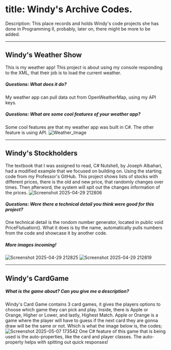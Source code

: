 # title: Windy's Archive Codes.
Description: This place records and holds Windy's code projects she has done in Programming II, probably, later on, there might be more to be added.

_____________________________________________________________________________________________________________________________________________________________
## Windy's Weather Show
This is my weather app! This project is about using my console responding to the XML, that their job is to load the current weather. 

##### Questions: What does it do?
My weather app can pull data out from OpenWeatherMap, using my API keys.
##### Questions: What are some cool features of your weather app?
Some cool features are that my weather app was built in C#. The other feature is using API.
![Weather_Image](https://github.com/user-attachments/assets/bbaf9a31-b463-437b-a364-a7a7dd993039)    
___________________________________________________________________________________________________________________________________________________________
## Windy's Stockholders
The textbook that I was assigned to read, C# Nutshell, by Joseph Albahari, had a modified example that we focused on building on. Using the starting code from my Professor's GitHub. This project shows lists of stocks with different prices, there is the old and new price, that randomly changes over times. Then afterword, the system will spit out the changes information of the prices.
![Screenshot 2025-04-29 212806](https://github.com/user-attachments/assets/8d4bf884-a5f0-4d1c-8605-bfb9c404abb0)
##### Questions: Were there a technical detail you think were good for this project?
One technical detail is the rondom number generator, located in public void PriceFlutuation(). What it does is by the name, automatically pulls numbers from the code and showcase it by another code.

##### More images incoming!
![Screenshot 2025-04-29 212825](https://github.com/user-attachments/assets/75c401cb-c2fd-464a-81a6-839440bd5d34)
![Screenshot 2025-04-29 212819](https://github.com/user-attachments/assets/5f92918c-ecb0-4c07-870c-99919ddb403b)



___________________________________________________________________________________________________________________________________________________________
## Windy's CardGame
##### What is the game about? Can you give me a description?
Windy's Card Game contains 3 card games, it gives the players options to choose which game they can pick and play. Inside, there is Apple or Orange, Higher or Lower, and lastly, Highest Match. Apple or Orange is a game where the player will have to guess if the next card they are gonna draw will be the same or not. Which is what the image below is, the codes;
![Screenshot 2025-05-07 173542](https://github.com/user-attachments/assets/b11a9cea-e825-4142-a081-4f8675a1d215)
One C# feature of this game that is being used is the auto-properties, like the card and player classes. The auto-property helps with spitting out quick responses!
